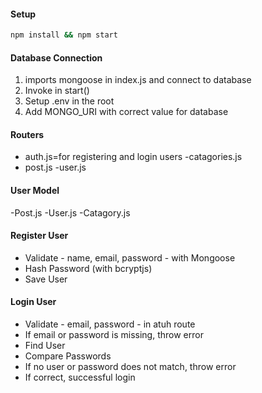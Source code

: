 #### Setup

```bash
npm install && npm start
```

#### Database Connection

1. imports mongoose in index.js and connect to database
2. Invoke in start()
3. Setup .env in the root
4. Add MONGO_URI with correct value for database

#### Routers

- auth.js=for registering and login users
-catagories.js 
- post.js
-user.js

#### User Model
-Post.js
-User.js
-Catagory.js


#### Register User

- Validate - name, email, password - with Mongoose
- Hash Password (with bcryptjs)
- Save User


#### Login User

- Validate - email, password - in atuh route
- If email or password is missing, throw error
- Find User
- Compare Passwords
- If no user or password does not match, throw error
- If correct, successful login